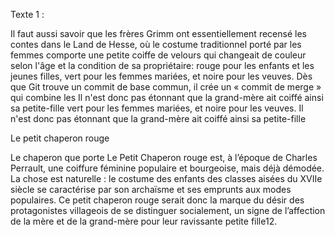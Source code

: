 Texte 1 :

Il faut aussi savoir que les frères Grimm ont essentiellement recensé les contes dans le Land de Hesse, où le costume traditionnel porté par les femmes
comporte une petite coiffe de velours qui changeait de couleur selon l'âge et la condition de sa propriétaire: rouge pour les enfants et les jeunes filles,
vert pour les femmes mariées, et noire pour les veuves. Dès que Git trouve un commit de base commun, il crée un « commit de merge » qui combine les
Il n'est donc pas étonnant que la grand-mère ait coiffé ainsi sa petite-fille
vert pour les femmes mariées, et noire pour les veuves. Il n'est donc pas étonnant que la grand-mère ait coiffé ainsi sa petite-fille

Le petit chaperon rouge

Le chaperon que porte Le Petit Chaperon rouge est, à l’époque de Charles Perrault, une coiffure féminine populaire et bourgeoise, mais déjà démodée.
La chose est naturelle : le costume des enfants des classes aisées du XVIIe siècle se caractérise par son archaïsme et ses emprunts aux modes populaires.
Ce petit chaperon rouge serait donc la marque du désir des protagonistes villageois de se distinguer socialement, un signe de l’affection de la mère et de
la grand-mère pour leur ravissante petite fille12.
